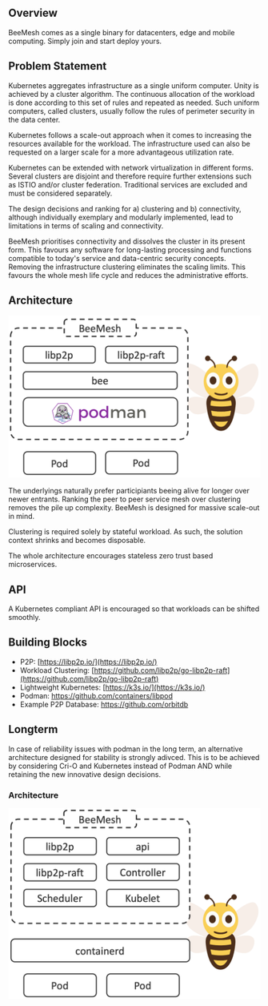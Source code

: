 ## Overview
BeeMesh comes as a single binary for datacenters, edge and mobile computing. Simply join and start deploy yours.

## Problem Statement
Kubernetes aggregates infrastructure as a single uniform computer. Unity is achieved by a cluster algorithm. The continuous allocation of the workload is done according to this set of rules and repeated as needed. Such uniform computers, called clusters, usually follow the rules of perimeter security in the data center.

Kubernetes follows a scale-out approach when it comes to increasing the resources available for the workload. The infrastructure used can also be requested on a larger scale for a more advantageous utilization rate.

Kubernetes can be extended with network virtualization in different forms. Several clusters are disjoint and therefore require further extensions such as ISTIO and/or cluster federation. Traditional services are excluded and must be considered separately.

The design decisions and ranking for a) clustering and b) connectivity, although individually exemplary and modularly implemented, lead to limitations in terms of scaling and connectivity.

BeeMesh prioritises connectivity and dissolves the cluster in its present form. This favours any software for long-lasting processing and functions compatible to today's service and data-centric security concepts. Removing the infrastructure clustering eliminates the scaling limits. This favours the whole mesh life cycle and reduces the administrative efforts.


## Architecture
![BeeMesh Binary](assets/img/prototype.png)

The underlyings naturally prefer participiants beeing alive for longer over newer entrants. Ranking the peer to peer service mesh over clustering removes the pile up complexity. BeeMesh is designed for massive scale-out in mind. 

Clustering is required solely by stateful workload. As such, the solution context shrinks and becomes disposable.

The whole architecture encourages stateless zero trust based microservices.


## API
A Kubernetes compliant API is encouraged so that workloads can be shifted smoothly.


## Building Blocks
* P2P: [https://libp2p.io/](https://libp2p.io/)
* Workload Clustering: [https://github.com/libp2p/go-libp2p-raft](https://github.com/libp2p/go-libp2p-raft)
* Lightweight Kubernetes: [https://k3s.io/](https://k3s.io/)
* Podman: https://github.com/containers/libpod
* Example P2P Database: https://github.com/orbitdb


## Longterm

In case of reliability issues with podman in the long term, an alternative architecture designed for stability is strongly adivced. This is to be achieved by considering Cri-O and Kubernetes instead of Podman AND while retaining the new innovative design decisions.

### Architecture

![BeeMesh Binary](assets/img/beemesh.png)
